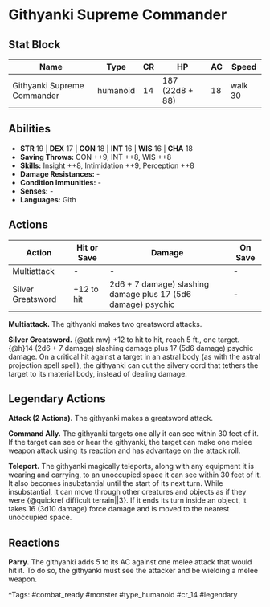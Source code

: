 # Githyanki Supreme Commander

## Stat Block

| Name | Type | CR | HP | AC | Speed |
|------|------|----|----|----|-------|
| Githyanki Supreme Commander | humanoid | 14 | 187 (22d8 + 88) | 18 | walk 30 |

## Abilities

- **STR** 19 | **DEX** 17 | **CON** 18 | **INT** 16 | **WIS** 16 | **CHA** 18
- **Saving Throws:** CON ++9, INT ++8, WIS ++8  
- **Skills:** Insight ++8, Intimidation ++9, Perception ++8  
- **Damage Resistances:** -  
- **Condition Immunities:** -  
- **Senses:** -  
- **Languages:** Gith


## Actions

| Action | Hit or Save | Damage | On Save |
|--------|--------------|--------|----------|
| Multiattack | - | - | - |
| Silver Greatsword | +12 to hit | 2d6 + 7 damage) slashing damage plus 17 (5d6 damage) psychic | - |

**Multiattack.** The githyanki makes two greatsword attacks.

**Silver Greatsword.** {@atk mw} +12 to hit to hit, reach 5 ft., one target. {@h}14 (2d6 + 7 damage) slashing damage plus 17 (5d6 damage) psychic damage. On a critical hit against a target in an astral body (as with the astral projection spell spell), the githyanki can cut the silvery cord that tethers the target to its material body, instead of dealing damage.

## Legendary Actions

**Attack (2 Actions).** The githyanki makes a greatsword attack.

**Command Ally.** The githyanki targets one ally it can see within 30 feet of it. If the target can see or hear the githyanki, the target can make one melee weapon attack using its reaction and has advantage on the attack roll.

**Teleport.** The githyanki magically teleports, along with any equipment it is wearing and carrying, to an unoccupied space it can see within 30 feet of it. It also becomes insubstantial until the start of its next turn. While insubstantial, it can move through other creatures and objects as if they were {@quickref difficult terrain||3}. If it ends its turn inside an object, it takes 16 (3d10 damage) force damage and is moved to the nearest unoccupied space.


## Reactions

**Parry.** The githyanki adds 5 to its AC against one melee attack that would hit it. To do so, the githyanki must see the attacker and be wielding a melee weapon.



^Tags: #combat_ready #monster #type_humanoid #cr_14 #legendary